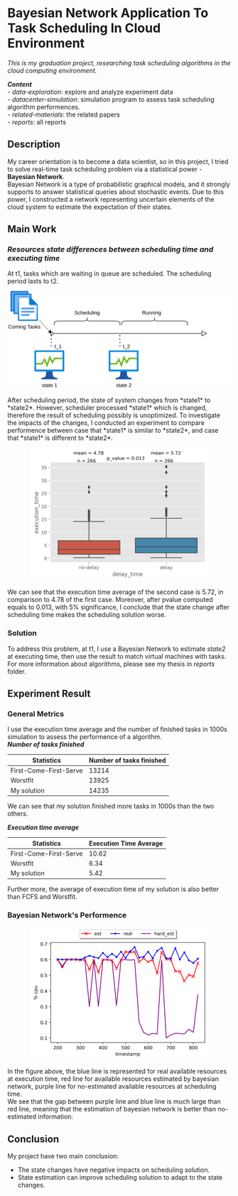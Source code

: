 # Bayesian Network Application To Task Scheduling In Cloud Environment
*This is my graduation project, researching task scheduling algorithms in the cloud computing environment.*

***Content***  
    - *data-exploration*: explore and analyze experiment data  
    - *datacenter-simulation*: simulation program to assess task scheduling algorithm performences.  
    - *related-materials*: the related papers  
    - *reports*: all reports  

## Description
My career orientation is to become a data scientist, so in this project, I tried to solve real-time task scheduling problem via a statistical power - **Bayesian Network**.  
Bayesian Network is a type of probabilistic graphical models, and it strongly supports to answer statistical queries about stochastic events. Due to this power, I constructed a network representing uncertain elements of the cloud system to estimate the expectation of their states. 

## Main Work

### *Resources state differences between scheduling time and executing time*
At t1, tasks which are waiting in queue are scheduled. The scheduling period lasts to t2.
<p align="center">
  <img title="Title Tag Goes Here" src="reports/markdown-images/state_change.png">
</p>
After scheduling period, the state of system changes from *state1* to *state2*. However, scheduler processed *state1* which is changed, therefore the result of scheduling possibly is unoptimized.  
To investigate the impacts of the changes, I conducted an experiment to compare performence between case that *state1* is similar to *state2*, and case that *state1* is different to *state2*.  
<p align="center">
  <img title="Title Tag Goes Here" src="reports/markdown-images/delay_impact.png">
</p>
We can see that the execution time average of the second case is 5.72, in comparison to 4.78 of the first case. Moreover, after pvalue computed equals to 0.013, with 5% significance, I conclude that the state change after scheduling time makes the scheduling solution worse.  

### Solution
To address this problem, at t1, I use a Bayesian Network to estimate *state2* at executing time, then use the result to match virtual machines with tasks.  
For more information about algorithms, please see my thesis in *reports* folder. 

## Experiment Result

### General Metrics
I use the execution time average and the number of finished tasks in 1000s simulation to assess the performence of a algorithm.  
***Number of tasks finished***

| Statistics | Number of tasks finished |
| ----------- | ----------- |
| First-Come-First-Serve | 13214 |
| Worstfit | 13925 |
| My solution | 14235 |

We can see that my solution finished more tasks in 1000s than the two others.

***Execution time average*** 

| Statistics | Execution Time Average |
| ----------- | ----------- |
| First-Come-First-Serve | 10.62 |
| Worstfit | 6.34 |
| My solution | 5.42 |

Further more, the average of execution time of my solution is also better than FCFS and Worstfit.

### Bayesian Network's Performence 

<p align="center">
  <img title="Title Tag Goes Here" src="reports/markdown-images/cpu_usage_estimation_1.png">
</p>

In the figure above, the blue line is represented for real available resources at execution time, red line for available resources estimated by bayesian network, purple line for no-estimated available resources at scheduling time.  
We see that the gap between purple line and blue line is much large than red line, meaning that the estimation of bayesian network is better than no-estimated information. 

## Conclusion 

My project have two main conclusion: 
- The state changes have negative impacts on scheduling solution. 
- State estimation can improve scheduling solution to adapt to the state changes. 




